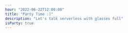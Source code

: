 ```yaml
---
hour: "2022-06-22T12:00:00"
title: "Party Time :)"
description: "Let's talk serverless with glasses full"
isParty: true
---
```

